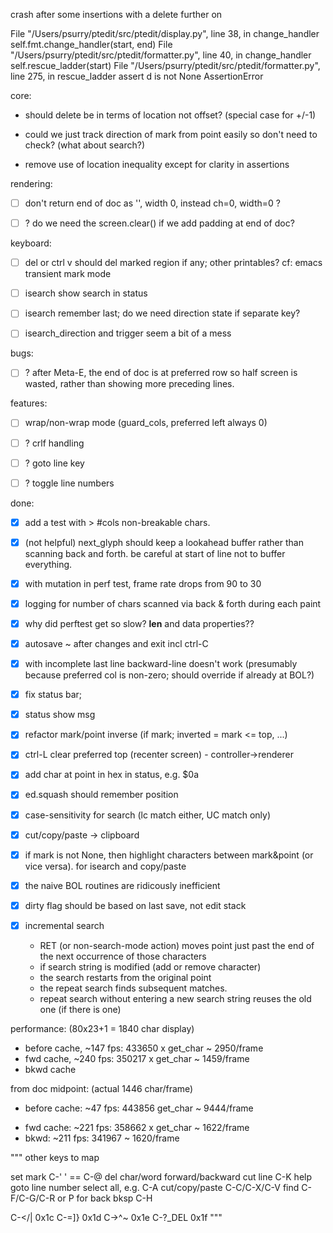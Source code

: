 crash after some insertions with a delete further on

  File "/Users/psurry/ptedit/src/ptedit/display.py", line 38, in change_handler
    self.fmt.change_handler(start, end)
  File "/Users/psurry/ptedit/src/ptedit/formatter.py", line 40, in change_handler
    self.rescue_ladder(start)
  File "/Users/psurry/ptedit/src/ptedit/formatter.py", line 275, in rescue_ladder
    assert d is not None
AssertionError


core:

- should delete be in terms of location not offset? (special case for +/-1)

- could we just track direction of mark from point easily so don't need to check?  (what about search?)

- remove use of location inequality except for clarity in assertions


rendering:

- [ ] don't return end of doc as '', width 0, instead ch=0, width=0 ?

- [ ] ? do we need the screen.clear() if we add padding at end of doc?


keyboard:

- [ ] del or ctrl v should del marked region if any; other printables?
      cf: emacs transient mark mode

- [ ] isearch show search in status

- [ ] isearch remember last; do we need direction state if separate key?

- [ ] isearch_direction and trigger seem a bit of a mess


bugs:

- [ ] ? after Meta-E, the end of doc is at preferred row so half screen is wasted, rather than showing more preceding lines.


features:

- [ ] wrap/non-wrap mode  (guard_cols, preferred left always 0)

- [ ] ? crlf handling

- [ ] ? goto line key

- [ ] ? toggle line numbers


done:

- [x] add a test with > #cols non-breakable chars.

- [x] (not helpful) next_glyph should keep a lookahead buffer rather than scanning back and forth.
  be careful at start of line not to buffer everything.  
  
- [x] with mutation in perf test, frame rate drops from 90 to 30

- [x] logging for number of chars scanned via back & forth during each paint

- [x] why did perftest get so slow?  __len__ and data properties??

- [x] autosave ~ after changes and exit incl ctrl-C

- [x] with incomplete last line backward-line doesn't work (presumably because preferred col is non-zero; should override if already at BOL?)

- [x] fix status bar; 

- [x] status show msg

- [x] refactor mark/point inverse (if mark; inverted = mark <= top, ...)

- [x] ctrl-L  clear preferred top (recenter screen) - controller->renderer

- [x] add char at point in hex in status, e.g. $0a

- [x] ed.squash should remember position

- [x] case-sensitivity for search (lc match either, UC match only)

- [x] cut/copy/paste -> clipboard

- [x] if mark is not None, then highlight characters between mark&point (or vice versa).  for isearch and copy/paste 

- [x] the naive BOL routines are ridicously inefficient

- [x] dirty flag should be based on last save, not edit stack

- [x] incremental search
    - RET (or non-search-mode action) moves point just past the end of the next occurrence of those characters
    - if search string is modified (add or remove character)
    - the search restarts from the original point
    - the repeat search finds subsequent matches.  
    - repeat search without entering a new search string reuses the old one (if there is one)



performance: (80x23+1 = 1840 char display)
- before cache, ~147 fps: 433650 x get_char ~ 2950/frame
- fwd cache, ~240 fps: 350217 x get_char ~ 1459/frame
- bkwd cache


from doc midpoint:  (actual 1446 char/frame)
- before cache: ~47 fps: 443856 get_char ~ 9444/frame
+ fwd cache: ~221 fps: 358662 x get_char ~ 1622/frame
+ bkwd: ~211 fps: 341967 ~ 1620/frame

"""
other keys to map

set mark C-' ' == C-@
del char/word forward/backward
cut line C-K
help
goto line number
select all, e.g. C-A
cut/copy/paste C-C/C-X/C-V
find C-F/C-G/C-R or P for back
bksp C-H

C-</|  0x1c
C-=]}  0x1d
C->^~  0x1e
C-?_DEL 0x1f
"""
